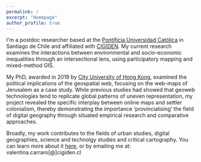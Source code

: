 ```yaml
---
permalink: /
excerpt: "Homepage"
author_profile: true
---
```


I'm a postdoc researcher based at the [Pontificia Universidad Católica](https://www.uc.cl/) in Santiago de Chile and affiliated with [CIGIDEN](http://www.cigiden.cl/en/home/). My current research examines the interactions between environmental and socio-economic inequalities through an intersectional lens, using participatory mapping and mixed-method GIS.

My PhD, awarded in 2019 by [City University of Hong Kong](https://www.cityu.edu.hk/), examined the political implications of the geospatial web, focusing on the web-maps of Jerusalem as a case study. While previous studies had showed that geoweb technologies tend to replicate global patterns of uneven representation, my project revealed the specific interplay between online maps and settler colonialism, thereby demonstrating the importance ‘provincialising’ the field of digital geography through situated empirical research and comparative approaches.

Broadly, my work contributes to the fields of urban studies, digital geographies, science and technolgy studies and critical cartography. You can learn more about it [here](https://vcarraro.com//about), or by emailing me at: valentina.carraro[@]cigiden.cl